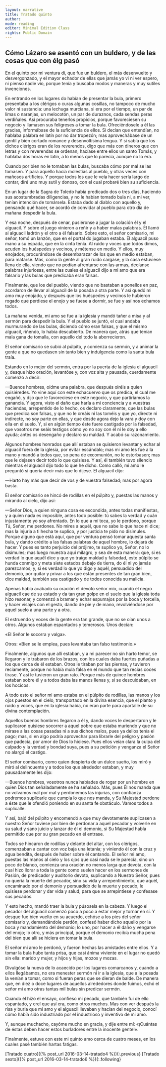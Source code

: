 ```yaml
---
layout: narrative
title: Tratado quinto
author:
mode: reading
editor: Minimal Edition Class
rights: Public Domain
---
```


  
## Cómo Lázaro se asentó con un buldero, y de las cosas que con élg pasó

  
En el quinto por mi ventura di, que fue un buldero, el más desenvuelto y desvergonzado, y el mayor echador de ellas que jamás yo vi ni ver espero, ni pienso nadie vio, porque tenía y buscaba modos y maneras y muy sutiles invenciones.
 
En entrando en los lugares do habían de presentar la bula, primero presentaba a los clérigos o curas algunas cosillas, no tampoco de mucho valor ni sustancia: una lechuga murciana, si era por el tiempo, un par de limas o naranjas, un melocotón, un par de duraznos, cada sendas peras verdiñales. Así procuraba tenerlos propicios, porque favoreciesen su negocio y llamasen sus feligreses a tomar la bula. Ofreciéndosele a él las gracias, informábase de la suficiencia de ellos. Si decían que entendían, no hablaba palabra en latín por no dar tropezón; mas aprovechábase de un gentil y bien cortado romance y desenvoltísima lengua. Y si sabía que los dichos clérigos eran de los reverendos, digo que más con dineros que con letras y con reverendas se ordenan, hacíase entre ellos un santo Tomás, y hablaba dos horas en latín, a lo menos que lo parecía, aunque no lo era.
 
Cuando por bien no le tomaban las bulas, buscaba cómo por mal se las tomasen. Y para aquello hacía molestias al pueblo, y otras veces con mañosos artificios. Y porque todos los que le veía hacer sería largo de contar, diré uno muy sutil y donoso, con el cual probaré bien su suficiencia.
 
En un lugar de la Sagra de Toledo había predicado dos o tres días, haciendo sus acostumbradas diligencias, y no le habían tomado bula ni, a mi ver, tenían intención de tomársela. Estaba dado al diablo con aquello y, pensando qué hacer, se acordó de convidar al pueblo para otro día de mañana despedir la bula.
 
Y esa noche, después de cenar, pusiéronse a jugar la colación él y el alguacil. Y sobre el juego vinieron a reñir y a haber malas palabras. Él llamó al alguacil ladrón y el otro a él falsario. Sobre esto, el señor comisario, mi señor, tomó un lanzón, que en el portal do jugaban estaba. El alguacil puso mano a su espada, que en la cinta tenía. Al ruido y voces que todos dimos, acuden los huéspedes y vecinos, y métense en medio. Y ellos, muy enojados, procurándose de desembarazar de los que en medio estaban, para matarse. Mas, como la gente al gran ruido cargase, y la casa estuviese llena de ella, viendo que no podían afrentarse con las armas, decíanse palabras injuriosas, entre las cuales el alguacil dijo a mi amo que era falsario y las bulas que predicaba eran falsas.
 
Finalmente, que los del pueblo, viendo que no bastaban a ponellos en paz, acordaron de llevar al alguacil de la posada a otra parte. Y así quedó mi amo muy enojado, y después que los huéspedes y vecinos le hubieron rogado que perdiese el enojo y se fuese a dormir, se fue y así nos echamos todos.
 
La mañana venida, mi amo se fue a la iglesia y mandó tañer a misa y al sermón para despedir la bula. Y el pueblo se juntó, el cual andaba murmurando de las bulas, diciendo cómo eran falsas, y que el mismo alguacil, riñendo, lo había descubierto. De manera que, atrás que tenían mala gana de tomalla, con aquello del todo la aborrecieron.
 
El señor comisario se subió al púlpito, y comienza su sermón, y a animar la gente a que no quedasen sin tanto bien y indulgencia como la santa bula traía.
 
Estando en lo mejor del sermón, entra por la puerta de la iglesia el alguacil y, desque hizo oración, levantóse y, con voz alta y  pausada, cuerdamente comenzó a decir:
  
—Buenos hombres, oídme una palabra, que después oiréis a quien quisiéredes. Yo vine aquí con este echacuervo que os predica, el cual me engañó, y dijo que le favoreciese en este negocio, y que partiríamos la ganancia. Y agora, visto el daño que haría a mi conciencia y a vuestras haciendas, arrepentido de lo hecho, os declaro claramente, que las bulas que predica son falsas, y que no le creáis ni las toméis y que yo, directe ni indirecte, no soy parte en ellas, y que desde agora dejo la vara y doy con ella en el suelo. Y, si en algún tiempo éste fuere castigado por la falsedad, que vosotros me seáis testigos cómo yo no soy con él ni le doy a ello ayuda; antes os desengaño y declaro su maldad. Y acabó su razonamiento.
  
Algunos hombres honrados que allí estaban se quisieron levantar y echar al alguacil fuera de la iglesia, por evitar escándalo; mas mi amo les fue a la mano y mandó a todos que, so pena de excomunión, no le estorbasen; mas que le dejasen decir todo lo que quisiese. Y así, él también tuvo silencio mientras el alguacil dijo todo lo que he dicho. Como calló, mi amo le preguntó si quería decir más que lo dijese. El alguacil dijo:
  
—Harto hay más que decir de vos y de vuestra falsedad; mas por agora basta.
  
El señor comisario se hincó de rodillas en el púlpito y, puestas las manos y mirando al cielo, dijo así:
  
—Señor Dios, a quien ninguna cosa es escondida, antes todas manifiestas, y a quien nada es imposible, antes todo posible: tú sabes la verdad y cuán injustamente yo soy afrentado. En lo que a mí toca, yo le perdono,  porque Tú, Señor, me perdones. No mires a aquél, que no sabe lo que hace ni dice; mas la injuria a ti hecha te suplico, y por justicia te pido no disimules. Porque alguno que está aquí, que por ventura pensó tomar aquesta santa bula, y dando crédito a las falsas palabras de aquel hombre, lo dejará de hacer. Y pues es tanto perjuicio del prójimo, te suplico yo, Señor, no lo disimules; mas luego muestra aquí milagro, y sea de esta manera: que, si es verdad lo que aquél dice y que yo traigo maldad y falsedad, este púlpito se hunda conmigo y meta siete estados debajo de tierra, do él ni yo jamás parezcamos; y, si es verdad lo que yo digo y aquél, persuadido del demonio, por quitar y privar a los que están presentes de tan gran bien, dice maldad, también sea castigado y de todos conocida su malicia.
  
Apenas había acabado su oración el devoto señor mío, cuando el negro alguacil cae de su estado y da tan gran golpe en el suelo que la iglesia toda hizo resonar, y comenzó a bramar y echar espumajos por la boca y torcella, y hacer visajes con el gesto, dando de pie y de mano, revolviéndose por aquel suelo a una parte y a otra.
 
El estruendo y voces de la gente era tan grande, que no se oían unos a otros. Algunos estaban espantados y temerosos. Unos decían:
  
«El Señor le socorra y valga».
   
Otros: «Bien se le emplea, pues levantaba tan falso testimonio.»
  
Finalmente, algunos que allí estaban, y a mi parecer no sin harto temor, se llegaron y le trabaron de los brazos, con los cuales daba fuertes puñadas a los que cerca de él estaban. Otros le tiraban por las piernas, y tuvieron  reciamente, porque no había mula falsa en el mundo que tan recias coces tirase. Y así le tuvieron un gran rato. Porque más de quince hombres estaban sobre él y a todos daba las manos llenas y, si se descuidaban, en los hocicos.
 
A todo esto el señor mi amo estaba en el púlpito de rodillas, las manos y los ojos puestos en el cielo, transportado en la divina esencia, que el planto y ruido y voces, que en la iglesia había, no eran parte para apartalle de su divina contemplación.
 
Aquellos buenos hombres llegaron a él y, dando voces le despertaron y le suplicaron quisiese socorrer a aquel pobre que estaba muriendo y que no mirase a las cosas pasadas ni a sus dichos malos, pues ya dellos tenía el pago; mas, si en algo podría aprovechar para librarle del peligro y pasión que padecía, por amor de Dios lo hiciese. Pues ellos veían clara la culpa del culpado y la verdad y bondad suya, pues a su petición y venganza el Señor no alargó el castigo.
 
El señor comisario, como quien despierta de un dulce sueño, los miró y miró al delincuente y a todos los que alrededor estaban, y muy pausadamente les dijo:
  
—Buenos hombres, vosotros nunca habíades de rogar por un hombre en quien Dios tan señaladamente se ha señalado. Más, pues Él nos manda que no volvamos mal por mal y perdonemos las injurias, con confianza podremos suplicarle que cumpla lo que nos manda, y Su Majestad perdone a éste que le ofendió poniendo en su santa fe obstáculo. Vamos todos a suplicalle.
  
Y así, bajó del púlpito y encomendó a que muy devotamente suplicasen a nuestro Señor tuviese por bien de perdonar a aquel pecador y volverle en su salud y sano juicio y lanzar de él el demonio, si Su Majestad había permitido que por su gran pecado en él entrase.
 
Todos se hincaron de rodillas y delante del altar, con los clérigos, comenzaban a cantar con voz baja una letanía; y viniendo él con la cruz y agua bendita, después de haber sobre él  cantando. El señor mi amo, puestas las manos al cielo y los ojos que casi nada se le parecía, sino un poco de blanco, comienza una oración no menos larga que devota, con la cual hizo llorar a toda la gente como suelen hacer en los sermones de Pasión, de predicador y auditorio devoto, suplicando a Nuestro Señor, pues no quería la muerte del pecador, sino su vida y arrepentimiento, que aquél, encaminado por el demonio y persuadido de la muerte y pecado, le quisiese perdonar y dar vida y salud, para que se arrepintiese y confesase sus pecados.
 
Y esto hecho, mandó traer la bula y púsosela en la cabeza. Y luego el pecador del alguacil comenzó poco a poco a estar mejor y tornar en sí. Y desque fue bien vuelto en su acuerdo, echóse a los pies del señor comisario y, demandándole perdón, confesó haber dicho aquello por la boca y mandamiento del demonio; lo uno, por hacer a él daño y vengarse del enojo; lo otro, y más principal, porque el demonio recibía mucha pena del bien que allí se hiciera en tomar la bula.
 
El señor mi amo le perdonó, y fueron hechas las amistades entre ellos. Y a tomar la bula hubo tanta prisa, que casi ánima viviente en el lugar no quedó sin ella: marido y mujer, y hijos y hijas, mozos y mozas.
 
Divulgóse la nueva de lo acaecido por los lugares comarcanos y, cuando a ellos llegábamos, no era menester sermón ni ir a la iglesia, que a la posada la venían a tomar, como si fueran peras que se dieran de balde. De manera que, en diez o doce lugares de aquellos alrededores donde fuimos, echó el señor mi amo otras tantas mil bulas sin predicar sermón.
 
Cuando él hizo el ensayo, confieso mi pecado, que también fui de ello espantado, y creí que así era, como otros muchos. Mas con ver después la risa y burla que mi amo y el alguacil llevaban y hacían del negocio, conocí cómo había sido industriado por el industrioso y inventivo de mi amo.
   
Y, aunque muchacho, cayóme mucho en gracia, y dije entre mí: «¡Cuántas de éstas deben hacer estos burladores entre la inocente gente!».
 
Finalmente, estuve con este mi quinto amo cerca de cuatro meses, en los cuales pasé también hartas fatigas. 
  

<div class="inline-nav" markdown="1">
[Tratado cuatro]({% post_url 2016-03-14-tratado4 %}){:.previous}
[Tratado sexto]({% post_url 2016-03-14-tratado6 %}){:.following}

</div>